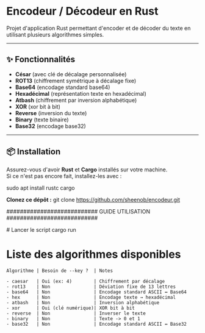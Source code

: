 # Encodeur / Décodeur en Rust

Projet d'application Rust permettant d'encoder et de décoder du texte en utilisant plusieurs algorithmes simples.

---

## ✨ Fonctionnalités

- **César** (avec clé de décalage personnalisée)
- **ROT13** (chiffrement symétrique à décalage fixe)
- **Base64** (encodage standard base64)
- **Hexadécimal** (représentation texte en hexadécimal)
- **Atbash** (chiffrement par inversion alphabétique)
- **XOR**    (xor bit à bit)
- **Reverse** (inversion du texte)
- **Binary**  (texte binaire)
- **Base32**  (encodage base32)

---

## 📦 Installation

Assurez-vous d'avoir **Rust** et **Cargo** installés sur votre machine.  
Si ce n'est pas encore fait, installez-les avec :

sudo apt install rustc cargo


**Clonez ce dépôt :**
git clone https://github.com/sheenob/encodeur.git




###########################    GUIDE UTILISATION     ###########################

# Lancer le script
cargo run


# Liste des algorithmes disponibles

    Algorithme | Besoin de --key ?  | Notes

    - caesar   | Oui (ex: 4)        | Chiffrement par décalage
    - rot13    | Non                | Déviation fixe de 13 lettres
    - base64   | Non                | Encodage standard ASCII ↔ Base64
    - hex      | Non                | Encodage texte → hexadécimal
    - atbash   | Non                | Inversion alphabétique
    - xor      | Oui (clé numérique)| XOR bit à bit
    - reverse  | Non                | Inverser le texte
    - binary   | Non                | Texte -> 0 et 1
    - base32   | Non                | Encodage standard ASCII ↔ Base32